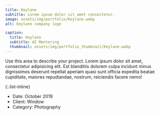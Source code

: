 ```yaml
---
title: Keylane
subtitle: Lorem ipsum dolor sit amet consectetur.
image: assets/img/portfolio/Keylane.webp
alt: Keylane company logo

caption:
  title: Keylane
  subtitle: AI Mentoring
  thumbnail: assets/img/portfolio_thumbnail/Keylane.webp
---
```

Use this area to describe your project. Lorem ipsum dolor sit amet, consectetur adipisicing elit. Est blanditiis dolorem culpa incidunt minus dignissimos deserunt repellat aperiam quasi sunt officia expedita beatae cupiditate, maiores repudiandae, nostrum, reiciendis facere nemo!

{:.list-inline}
- Date: October 2019
- Client: Window
- Category: Photography

